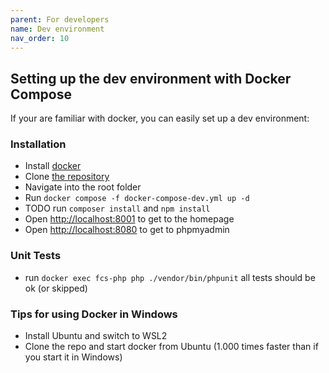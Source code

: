 ```yaml
---
parent: For developers
name: Dev environment
nav_order: 10
---
```


## Setting up the dev environment with Docker Compose

If your are familiar with docker, you can easily set up a dev environment:

### Installation
* Install [docker](https://docs.docker.com/engine/install/)
* Clone [the repository](https://github.com/foodcoopshop/foodcoopshop.git)
* Navigate into the root folder
* Run `docker compose -f docker-compose-dev.yml up -d`
* TODO run `composer install` and `npm install`
* Open [http://localhost:8001](http://localhost:8001) to get to the homepage
* Open [http://localhost:8080](http://localhost:8080) to get to phpmyadmin


### Unit Tests
* run `docker exec fcs-php php ./vendor/bin/phpunit` all tests should be ok (or skipped)


### Tips for using Docker in Windows
* Install Ubuntu and switch to WSL2
* Clone the repo and start docker from Ubuntu (1.000 times faster than if you start it in Windows)